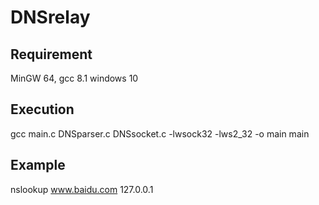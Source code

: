 # DNSrelay
## Requirement
MinGW 64, gcc 8.1
windows 10

## Execution
gcc main.c DNSparser.c DNSsocket.c -lwsock32 -lws2_32 -o main
main

## Example
nslookup www.baidu.com 127.0.0.1
